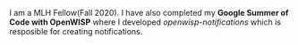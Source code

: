 I am a MLH Fellow(Fall 2020). I have also completed my **Google Summer of Code with OpenWISP** where I developed *openwisp-notifications* which is resposible for creating notifications. 
